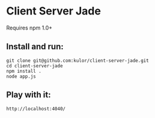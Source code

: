 # Client Server Jade
Requires npm 1.0+

## Install and run:
    git clone git@github.com:kulor/client-server-jade.git
    cd client-server-jade
    npm install .
    node app.js

## Play with it:
    http://localhost:4040/